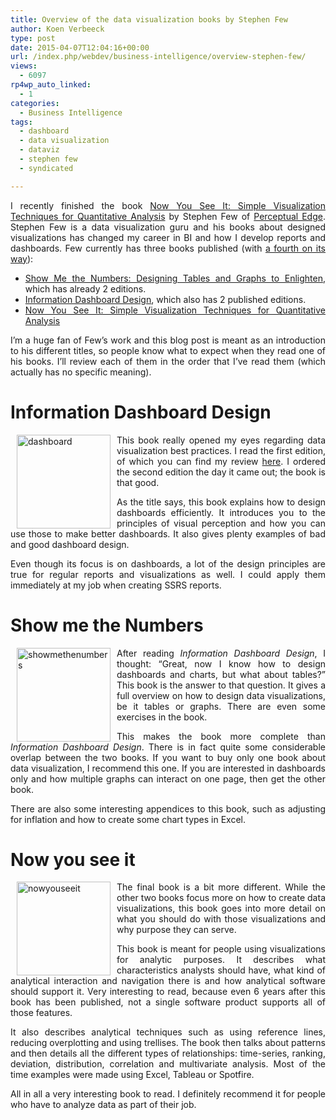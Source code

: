 ```yaml
---
title: Overview of the data visualization books by Stephen Few
author: Koen Verbeeck
type: post
date: 2015-04-07T12:04:16+00:00
url: /index.php/webdev/business-intelligence/overview-stephen-few/
views:
  - 6097
rp4wp_auto_linked:
  - 1
categories:
  - Business Intelligence
tags:
  - dashboard
  - data visualization
  - dataviz
  - stephen few
  - syndicated

---
```

<p style="text-align: justify">
  I recently finished the book <a href="http://www.amazon.com/Now-You-See-Visualization-Quantitative/dp/0970601980/ref=la_B001H6IQ5M_1_3?s=books&ie=UTF8&qid=1428393017&sr=1-3">Now You See It: Simple Visualization Techniques for Quantitative Analysis</a> by Stephen Few of <a href="http://www.perceptualedge.com/">Perceptual Edge</a>. Stephen Few is a data visualization guru and his books about designed visualizations has changed my career in BI and how I develop reports and dashboards. Few currently has three books published (with <a href="http://www.perceptualedge.com/blog/?p=1749">a fourth on its way</a>):
</p>

<ul style="text-align: justify">
  <li>
    <a href="http://www.amazon.com/Show-Me-Numbers-Designing-Enlighten/dp/0970601972/ref=la_B001H6IQ5M_1_2?s=books&ie=UTF8&qid=1428393017&sr=1-2">Show Me the Numbers: Designing Tables and Graphs to Enlighten</a>, which has already 2 editions.
  </li>
  <li>
    <a href="http://www.amazon.com/Information-Dashboard-Design-At---Glance/dp/1938377001/ref=la_B001H6IQ5M_1_1?s=books&ie=UTF8&qid=1428393017&sr=1-1">Information Dashboard Design</a>, which also has 2 published editions.
  </li>
  <li>
    <a href="http://www.amazon.com/Now-You-See-Visualization-Quantitative/dp/0970601980/ref=la_B001H6IQ5M_1_3?s=books&ie=UTF8&qid=1428393017&sr=1-3">Now You See It: Simple Visualization Techniques for Quantitative Analysis</a>
  </li>
</ul>

<p style="text-align: justify">
  I’m a huge fan of Few’s work and this blog post is meant as an introduction to his different titles, so people know what to expect when they read one of his books. I’ll review each of them in the order that I’ve read them (which actually has no specific meaning).
</p>

<h1 style="text-align: justify">
  Information Dashboard Design
</h1>

<p style="text-align: justify">
  <a href="http://amzn.to/1SnBSj9"><img class="alignnone" style="float: left;margin: 0px 10px 0px 10px" src="http://blogs.ltd.local/wp-content/uploads/2015/04/dashboard-150x150.jpg" alt="dashboard" width="150" height="150" /></a>This book really opened my eyes regarding data visualization best practices. I read the first edition, of which you can find my review <a href="/index.php/itprofessionals/book-review/data-visualization-book-review/">here</a>. I ordered the second edition the day it came out; the book is that good.
</p>

<p style="text-align: justify">
  As the title says, this book explains how to design dashboards efficiently. It introduces you to the principles of visual perception and how you can use those to make better dashboards. It also gives plenty examples of bad and good dashboard design.
</p>

<p style="text-align: justify">
  Even though its focus is on dashboards, a lot of the design principles are true for regular reports and visualizations as well. I could apply them immediately at my job when creating SSRS reports.
</p>

<h1 style="text-align: justify">
  Show me the Numbers
</h1>

<p style="text-align: justify">
  <a href="http://amzn.to/1Oejusx"><img class="alignnone" style="float: left;margin: 0px 10px 0px 10px" src="http://blogs.ltd.local/wp-content/uploads/2015/04/showmethenumbers-150x150.jpg" alt="showmethenumbers" width="150" height="150" /></a>After reading <em>Information Dashboard Design</em>, I thought: “Great, now I know how to design dashboards and charts, but what about tables?” This book is the answer to that question. It gives a full overview on how to design data visualizations, be it tables or graphs. There are even some exercises in the book.
</p>

<p style="text-align: justify">
  This makes the book more complete than <em>Information Dashboard Design</em>. There is in fact quite some considerable overlap between the two books. If you want to buy only one book about data visualization, I recommend this one. If you are interested in dashboards only and how multiple graphs can interact on one page, then get the other book.
</p>

<p style="text-align: justify">
  There are also some interesting appendices to this book, such as adjusting for inflation and how to create some chart types in Excel.
</p>

<h1 style="text-align: justify">
  Now you see it
</h1>

<p style="text-align: justify">
  <a href="http://amzn.to/1OejBUY"><img class="alignnone" style="float: left;margin: 0px 10px 0px 10px" src="http://blogs.ltd.local/wp-content/uploads/2015/04/nowyouseeit-150x150.jpg" alt="nowyouseeit" width="150" height="150" /></a>The final book is a bit more different. While the other two books focus more on how to create data visualizations, this book goes into more detail on what you should do with those visualizations and why purpose they can serve.
</p>

<p style="text-align: justify">
  This book is meant for people using visualizations for analytic purposes. It describes what characteristics analysts should have, what kind of analytical interaction and navigation there is and how analytical software should support it. Very interesting to read, because even 6 years after this book has been published, not a single software product supports all of those features.
</p>

<p style="text-align: justify">
  It also describes analytical techniques such as using reference lines, reducing overplotting and using trellises. The book then talks about patterns and then details all the different types of relationships: time-series, ranking, deviation, distribution, correlation and multivariate analysis. Most of the time examples were made using Excel, Tableau or Spotfire.
</p>

<p style="text-align: justify">
  All in all a very interesting book to read. I definitely recommend it for people who have to analyze data as part of their job.
</p>